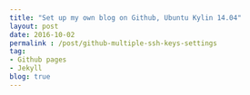```yaml
---
title: "Set up my own blog on Github, Ubuntu Kylin 14.04"
layout: post
date: 2016-10-02
permalink : /post/github-multiple-ssh-keys-settings
tag:
- Github pages
- Jekyll
blog: true
---
```

